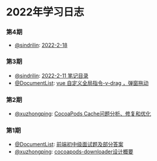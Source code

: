 # 2022年学习日志
### 第4期
* [@sindrilin](https://github.com/sindrilin): [2022-2-18](https://github.com/sindrilin/studyNotes/blob/master/2022-2-18.md)

### 第3期
* [@sindrilin](https://github.com/sindrilin): [2022-2-11 笔记目录](https://github.com/sindrilin/studyNotes/blob/master/2022-2-11.md)
* [@DocumentList](https://github.com/DocumentList): [vue 自定义全局指令-v-drag ，弹窗拖动](https://blog.csdn.net/qq_40259123/article/details/122881986?spm=1001.2014.3001.5502)
### 第2期
* [@xuzhongping](https://github.com/xuzhongping): [CocoaPods Cache问题分析、修复和优化](https://mp.weixin.qq.com/s/HFfzNICcOlx9uPqPOyTmHg)

### 第1期
* [@DocumentList](https://github.com/DocumentList): [前端初中级面试题及部分答案](https://blog.csdn.net/qq_40259123/article/details/122495826?spm=1001.2014.3001.5502)
* [@xuzhongping](https://github.com/xuzhongping): [cocoapods-downloader设计概要](https://mp.weixin.qq.com/s/J10EbVTAb_u_yDCThxFJYg)
